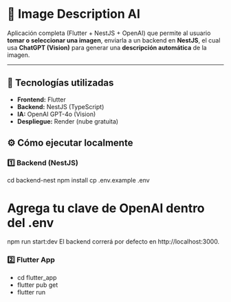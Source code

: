 # 🧠 Image Description AI

Aplicación completa (Flutter + NestJS + OpenAI) que permite al usuario **tomar o seleccionar una imagen**, enviarla a un backend en **NestJS**, el cual usa **ChatGPT (Vision)** para generar una **descripción automática** de la imagen.

---

## 🚀 Tecnologías utilizadas

- **Frontend:** Flutter  
- **Backend:** NestJS (TypeScript)  
- **IA:** OpenAI GPT-4o (Vision)  
- **Despliegue:** Render (nube gratuita)

## ⚙️ Cómo ejecutar localmente

### 1️⃣ Backend (NestJS)

cd backend-nest
npm install
cp .env.example .env
# Agrega tu clave de OpenAI dentro del .env
npm run start:dev
El backend correrá por defecto en http://localhost:3000.

### 2️⃣ Flutter App
- cd flutter_app
- flutter pub get
- flutter run
